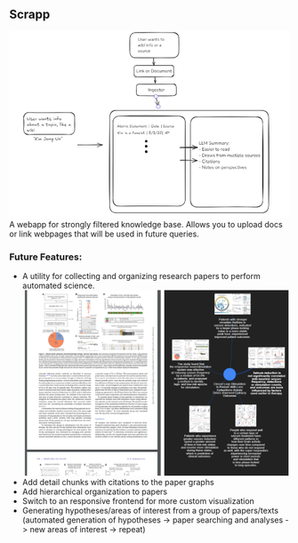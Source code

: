 ## Scrapp

![alt text](https://github.com/plehman2000/scrapp/blob/main/assets/scrappwip.png?raw=true)
A webapp for strongly filtered knowledge base. Allows you to upload docs or link webpages that will be used in future queries. 

### Future Features:
- A utility for collecting and organizing research papers to perform automated science.
![alt text](https://github.com/plehman2000/scrapp/blob/main/assets/graph.png?raw=true)
- Add detail chunks with citations to the paper graphs
- Add hierarchical organization to papers
-  Switch to an responsive frontend for more custom visualization
- Generating hypotheses/areas of interest from a group of papers/texts (automated generation of hypotheses -> paper searching and analyses -> new areas of interest -> repeat)
